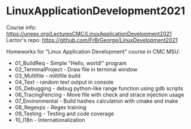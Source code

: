 # LinuxApplicationDevelopment2021
Course info: https://uneex.org/LecturesCMC/LinuxApplicationDevelopment2021  
Lector's repo: https://github.com/FrBrGeorge/LinuxDevelopment2021

Homeworks for "Linux Application Development" course in CMC MSU:

* 01_BuildReq - Simple "Hello, world!" program
* 02_TerminalProject - Draw file in terminal window
* 03_Multifile - miltifile build
* 04_Text - random text output in console
* 05_Debugging - debug python-like range function using gdb scripts
* 06_TracingFencing - Move file with check and strace injection usage
* 07_Environmental - Build hashes calculation with cmake and make
* 08_Regexps - Regex training
* 09_Testing - Testing and code coverage
* 10_I18n - Internationalization
